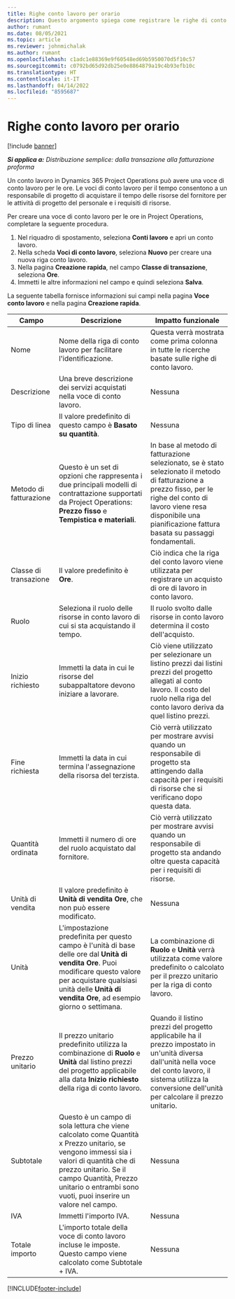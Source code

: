 ```yaml
---
title: Righe conto lavoro per orario
description: Questo argomento spiega come registrare le righe di conto lavoro per orario e registrare l'acquisto di ore dai fornitori.
author: rumant
ms.date: 08/05/2021
ms.topic: article
ms.reviewer: johnmichalak
ms.author: rumant
ms.openlocfilehash: c1adc1e88369e9f60548ed69b5950070d5f10c57
ms.sourcegitcommit: c0792bd65d92db25e0e8864879a19c4b93efb10c
ms.translationtype: HT
ms.contentlocale: it-IT
ms.lasthandoff: 04/14/2022
ms.locfileid: "8595687"
---
```

# <a name="subcontract-lines-for-time"></a>Righe conto lavoro per orario

[!include [banner](../../includes/dataverse-preview.md)]

_**Si applica a:** Distribuzione semplice: dalla transazione alla fatturazione proforma_

Un conto lavoro in Dynamics 365 Project Operations può avere una voce di conto lavoro per le ore. Le voci di conto lavoro per il tempo consentono a un responsabile di progetto di acquistare il tempo delle risorse del fornitore per le attività di progetto del personale e i requisiti di risorse.

Per creare una voce di conto lavoro per le ore in Project Operations, completare la seguente procedura.

1. Nel riquadro di spostamento, seleziona **Conti lavoro** e apri un conto lavoro.
2. Nella scheda **Voci di conto lavoro**, seleziona **Nuovo** per creare una nuova riga conto lavoro.
3. Nella pagina **Creazione rapida**, nel campo **Classe di transazione**, seleziona **Ore**.
4. Immetti le altre informazioni nel campo e quindi seleziona **Salva**.

  La seguente tabella fornisce informazioni sui campi nella pagina **Voce conto lavoro** e nella pagina **Creazione rapida**.

| **Campo** | **Descrizione** | **Impatto funzionale** |
| --- | --- | --- |
| Nome | Nome della riga di conto lavoro per facilitare l'identificazione. | Questa verrà mostrata come prima colonna in tutte le ricerche basate sulle righe di conto lavoro. |
| Descrizione | Una breve descrizione dei servizi acquistati nella voce di conto lavoro. |Nessuna |
| Tipo di linea |   Il valore predefinito di questo campo è **Basato su quantità**.| Nessuna |
| Metodo di fatturazione | Questo è un set di opzioni che rappresenta i due principali modelli di contrattazione supportati da Project Operations: **Prezzo fisso** e **Tempistica e materiali**. | In base al metodo di fatturazione selezionato, se è stato selezionato il metodo di fatturazione a prezzo fisso, per le righe del conto di lavoro viene resa disponibile una pianificazione fattura basata su passaggi fondamentali. |
| Classe di transazione | Il valore predefinito è **Ore**. | Ciò indica che la riga del conto lavoro viene utilizzata per registrare un acquisto di ore di lavoro in conto lavoro. |
| Ruolo | Seleziona il ruolo delle risorse in conto lavoro di cui si sta acquistando il tempo. | Il ruolo svolto dalle risorse in conto lavoro determina il costo dell'acquisto. |
| Inizio richiesto | Immetti la data in cui le risorse del subappaltatore devono iniziare a lavorare. | Ciò viene utilizzato per selezionare un listino prezzi dai listini prezzi del progetto allegati al conto lavoro. Il costo del ruolo nella riga del conto lavoro deriva da quel listino prezzi. |
| Fine richiesta | Immetti la data in cui termina l'assegnazione della risorsa del terzista. | Ciò verrà utilizzato per mostrare avvisi quando un responsabile di progetto sta attingendo dalla capacità per i requisiti di risorse che si verificano dopo questa data. |
| Quantità ordinata | Immetti il numero di ore del ruolo acquistato dal fornitore. | Ciò verrà utilizzato per mostrare avvisi quando un responsabile di progetto sta andando oltre questa capacità per i requisiti di risorse. |
| Unità di vendita | Il valore predefinito è **Unità di vendita Ore**, che non può essere modificato. | Nessuna|
| Unità | L'impostazione predefinita per questo campo è l'unità di base delle ore dal **Unità di vendita Ore**. Puoi modificare questo valore per acquistare qualsiasi unità delle **Unità di vendita Ore**, ad esempio giorno o settimana. | La combinazione di **Ruolo** e **Unità** verrà utilizzata come valore predefinito o calcolato per il prezzo unitario per la riga di conto lavoro. |
| Prezzo unitario | Il prezzo unitario predefinito utilizza la combinazione di **Ruolo** e **Unità** dal listino prezzi del progetto applicabile alla data **Inizio richiesto** della riga di conto lavoro. | Quando il listino prezzi del progetto applicabile ha il prezzo impostato in un'unità diversa dall'unità nella voce del conto lavoro, il sistema utilizza la conversione dell'unità per calcolare il prezzo unitario. |
| Subtotale |    Questo è un campo di sola lettura che viene calcolato come Quantità x Prezzo unitario, se vengono immessi sia i valori di quantità che di prezzo unitario. Se il campo Quantità, Prezzo unitario o entrambi sono vuoti, puoi inserire un valore nel campo. | Nessuna|
| IVA |   Immetti l'importo IVA. |Nessuna |
| Totale importo | L'importo totale della voce di conto lavoro incluse le imposte. Questo campo viene calcolato come Subtotale + IVA.|Nessuna |

[!INCLUDE[footer-include](../../includes/footer-banner.md)]
